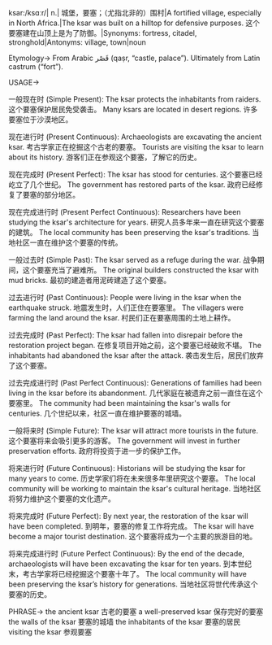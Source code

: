 ksar:/ksɑːr/| n.| 城堡，要塞；（尤指北非的）围村|A fortified village, especially in North Africa.|The ksar was built on a hilltop for defensive purposes.  这个要塞建在山顶上是为了防御。|Synonyms: fortress, citadel, stronghold|Antonyms: village, town|noun

Etymology->
From Arabic قَصْر (qaṣr, “castle, palace”). Ultimately from Latin castrum (“fort”).

USAGE->

一般现在时 (Simple Present):
The ksar protects the inhabitants from raiders.  这个要塞保护居民免受袭击。
Many ksars are located in desert regions. 许多要塞位于沙漠地区。

现在进行时 (Present Continuous):
Archaeologists are excavating the ancient ksar. 考古学家正在挖掘这个古老的要塞。
Tourists are visiting the ksar to learn about its history.  游客们正在参观这个要塞，了解它的历史。

现在完成时 (Present Perfect):
The ksar has stood for centuries.  这个要塞已经屹立了几个世纪。
The government has restored parts of the ksar.  政府已经修复了要塞的部分地区。

现在完成进行时 (Present Perfect Continuous):
Researchers have been studying the ksar's architecture for years.  研究人员多年来一直在研究这个要塞的建筑。
The local community has been preserving the ksar's traditions. 当地社区一直在维护这个要塞的传统。

一般过去时 (Simple Past):
The ksar served as a refuge during the war.  战争期间，这个要塞充当了避难所。
The original builders constructed the ksar with mud bricks.  最初的建造者用泥砖建造了这个要塞。

过去进行时 (Past Continuous):
People were living in the ksar when the earthquake struck.  地震发生时，人们正住在要塞里。
The villagers were farming the land around the ksar.  村民们正在要塞周围的土地上耕作。

过去完成时 (Past Perfect):
The ksar had fallen into disrepair before the restoration project began.  在修复项目开始之前，这个要塞已经破败不堪。
The inhabitants had abandoned the ksar after the attack.  袭击发生后，居民们放弃了这个要塞。

过去完成进行时 (Past Perfect Continuous):
Generations of families had been living in the ksar before its abandonment.  几代家庭在被遗弃之前一直住在这个要塞里。
The community had been maintaining the ksar's walls for centuries.  几个世纪以来，社区一直在维护要塞的城墙。


一般将来时 (Simple Future):
The ksar will attract more tourists in the future.  这个要塞将来会吸引更多的游客。
The government will invest in further preservation efforts.  政府将投资于进一步的保护工作。

将来进行时 (Future Continuous):
Historians will be studying the ksar for many years to come.  历史学家们将在未来很多年里研究这个要塞。
The local community will be working to maintain the ksar's cultural heritage.  当地社区将努力维护这个要塞的文化遗产。


将来完成时 (Future Perfect):
By next year, the restoration of the ksar will have been completed.  到明年，要塞的修复工作将完成。
The ksar will have become a major tourist destination.  这个要塞将成为一个主要的旅游目的地。


将来完成进行时 (Future Perfect Continuous):
By the end of the decade, archaeologists will have been excavating the ksar for ten years.  到本世纪末，考古学家将已经挖掘这个要塞十年了。
The local community will have been preserving the ksar’s history for generations.  当地社区将世代传承这个要塞的历史。


PHRASE->
the ancient ksar 古老的要塞
a well-preserved ksar 保存完好的要塞
the walls of the ksar 要塞的城墙
the inhabitants of the ksar 要塞的居民
visiting the ksar 参观要塞
